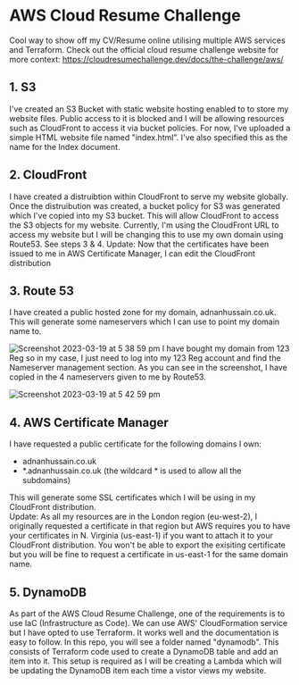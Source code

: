 # AWS Cloud Resume Challenge
Cool way to show off my CV/Resume online utilising multiple AWS services and Terraform.
Check out the official cloud resume challenge website for more context: https://cloudresumechallenge.dev/docs/the-challenge/aws/

## 1. S3

I've created an S3 Bucket with static website hosting enabled to to store my website files. Public access to it is blocked and I will be allowing resources such as CloudFront to access it via bucket policies. For now, I've uploaded a simple HTML website file named "index.html". I've also specified this as the name for the Index document.

## 2. CloudFront

I have created a distruibtion within CloudFront to serve my website globally. Once the distruibution was created, a bucket policy for S3 was generated which I've copied into my S3 bucket. This will allow CloudFront to access the S3 objects for my website. Currently, I'm using the CloudFront URL to access my website but I will be changing this to use my own domain using Route53. See steps 3 & 4.
Update: Now that the certificates have been issued to me in AWS Certificate Manager, I can edit the CloudFront distribution 

## 3. Route 53

I have created a public hosted zone for my domain, adnanhussain.co.uk. This will generate some nameservers which I can use to point my domain name to.

![Screenshot 2023-03-19 at 5 38 59 pm](https://user-images.githubusercontent.com/24739598/226206090-6bac13a5-9ac5-4987-aea7-063d48df3157.jpg)
I have bought my domain from 123 Reg so in my case, I just need to log into my 123 Reg account and find the Nameserver management section. As you can see in the screenshot, I have copied in the 4 nameservers given to me by Route53.    

![Screenshot 2023-03-19 at 5 42 59 pm](https://user-images.githubusercontent.com/24739598/226206319-3ab21b5b-cfbd-41e4-9e14-ce09f7d1b9e0.jpg)


## 4. AWS Certificate Manager

I have requested a public certificate for the following domains I own:   
- adnanhussain.co.uk      
- *.adnanhussain.co.uk (the wildcard * is used to allow all the subdomains)    

This will generate some SSL certificates which I will be using in my CloudFront distribution.    
Update: As all my resources are in the London region (eu-west-2), I originally requested a certificate in that region but AWS requires you to have your certificates in N. Virginia (us-east-1) if you want to attach it to your CloudFront distribution. You won't be able to export the exisiting certificate but you will be fine to request a certificate in us-east-1 for the same domain name.

## 5. DynamoDB

As part of the AWS Cloud Resume Challenge, one of the requirements is to use IaC (Infrastructure as Code). We can use AWS' CloudFormation service but I have opted to use Terraform. It works well and the documentation is easy to follow. 
In this repo, you will see a folder named "dynamodb". This consists of Terraform code used to create a DynamoDB table and add an item into it. This setup is required as I will be creating a Lambda which will be updating the DynamoDB item each time a vistor views my website.
